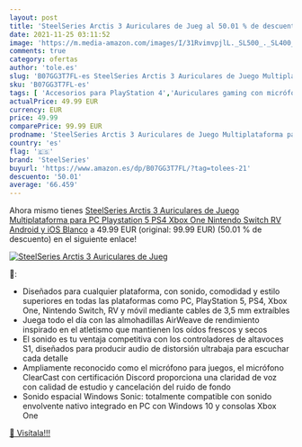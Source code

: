 ```yaml
---
layout: post
title: 'SteelSeries Arctis 3 Auriculares de Jueg al 50.01 % de descuento'
date: 2021-11-25 03:11:52
image: 'https://m.media-amazon.com/images/I/31RvimvpjlL._SL500_._SL400_.jpg'
comments: true
category: ofertas
author: 'tole.es'
slug: 'B07GG3T7FL-es SteelSeries Arctis 3 Auriculares de Juego Multiplataforma...'
sku: 'B07GG3T7FL-es'
tags: [ 'Accesorios para PlayStation 4','Auriculares gaming con micrófono para PlayStation 4','Electrónica','Hardware y juegos para PlayStation 4','Videojuegos','android','steelseries', ]
actualPrice: 49.99 EUR
currency: EUR
price: 49.99
comparePrice: 99.99 EUR
prodname: 'SteelSeries Arctis 3 Auriculares de Juego Multiplataforma para PC  Playstation 5  PS4  Xbox One  Nintendo Switch  RV  Android y iOS  Blanco'
country: 'es'
flag: '🇪🇸'
brand: 'SteelSeries'
buyurl: 'https://www.amazon.es/dp/B07GG3T7FL/?tag=tolees-21'
descuento: '50.01'
average: '66.459'
---
```


Ahora mismo tienes [SteelSeries Arctis 3 Auriculares de Juego Multiplataforma para PC  Playstation 5  PS4  Xbox One  Nintendo Switch  RV  Android y iOS  Blanco](https://www.amazon.es/dp/B07GG3T7FL/?tag=tolees-21) a 49.99 EUR (original: 99.99 EUR) (50.01 %  de descuento) en el siguiente enlace!

[![SteelSeries Arctis 3 Auriculares de Jueg](https://m.media-amazon.com/images/I/31RvimvpjlL._SL500_._SL400_.jpg)](https://www.amazon.es/dp/B07GG3T7FL/?tag=tolees-21)

🔎:

- Diseñados para cualquier plataforma, con sonido, comodidad y estilo superiores en todas las plataformas como PC, PlayStation 5, PS4, Xbox One, Nintendo Switch, RV y móvil mediante cables de 3,5 mm extraíbles
- Juega todo el día con las almohadillas AirWeave de rendimiento inspirado en el atletismo que mantienen los oídos frescos y secos
- El sonido es tu ventaja competitiva con los controladores de altavoces S1, diseñados para producir audio de distorsión ultrabaja para escuchar cada detalle
- Ampliamente reconocido como el micrófono para juegos, el micrófono ClearCast con certificación Discord proporciona una claridad de voz con calidad de estudio y cancelación del ruido de fondo
- Sonido espacial Windows Sonic: totalmente compatible con sonido envolvente nativo integrado en PC con Windows 10 y consolas Xbox One

[🛒 Visítala!!!](https://www.amazon.es/dp/B07GG3T7FL/?tag=tolees-21)
